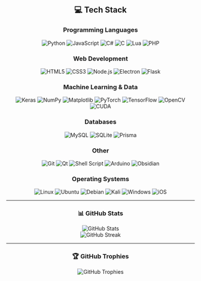 <div align="center">
  
## 💻 Tech Stack

### Programming Languages
<img src="https://img.shields.io/badge/python-3670A0?style=for-the-badge&logo=python&logoColor=ffdd54" alt="Python" />
<img src="https://img.shields.io/badge/javascript-%23323330.svg?style=for-the-badge&logo=javascript&logoColor=%23F7DF1E" alt="JavaScript" />
<img src="https://img.shields.io/badge/c%23-%23239120.svg?style=for-the-badge&logo=csharp&logoColor=white" alt="C#" />
<img src="https://img.shields.io/badge/c%20-%2300599C.svg?&style=for-the-badge&logo=c&logoColor=white" alt="C" />
<img src="https://img.shields.io/badge/lua-%232C2D72.svg?style=for-the-badge&logo=lua&logoColor=white" alt="Lua" />
<img src="https://img.shields.io/badge/php-%23777BB4.svg?style=for-the-badge&logo=php&logoColor=white" alt="PHP" />

### Web Development
<img src="https://img.shields.io/badge/html5-%23E34F26.svg?style=for-the-badge&logo=html5&logoColor=white" alt="HTML5" />
<img src="https://img.shields.io/badge/css3-%231572B6.svg?style=for-the-badge&logo=css3&logoColor=white" alt="CSS3" />
<img src="https://img.shields.io/badge/node.js%20-%2343853D.svg?&style=for-the-badge&logo=node.js&logoColor=white" alt="Node.js" />
<img src="https://img.shields.io/badge/Electron-191970?style=for-the-badge&logo=Electron&logoColor=white" alt="Electron" />
<img src="https://img.shields.io/badge/flask-%23000.svg?style=for-the-badge&logo=flask&logoColor=white" alt="Flask" />

### Machine Learning & Data
<img src="https://img.shields.io/badge/Keras-%23D00000.svg?style=for-the-badge&logo=Keras&logoColor=white" alt="Keras" />
<img src="https://img.shields.io/badge/numpy-%23013243.svg?style=for-the-badge&logo=numpy&logoColor=white" alt="NumPy" />
<img src="https://img.shields.io/badge/Matplotlib-%23ffffff.svg?style=for-the-badge&logo=Matplotlib&logoColor=black" alt="Matplotlib" />
<img src="https://img.shields.io/badge/PyTorch-%23EE4C2C.svg?style=for-the-badge&logo=PyTorch&logoColor=white" alt="PyTorch" />
<img src="https://img.shields.io/badge/TensorFlow-%23FF6F00.svg?style=for-the-badge&logo=TensorFlow&logoColor=white" alt="TensorFlow" />
<img src="https://img.shields.io/badge/opencv-%23white.svg?style=for-the-badge&logo=opencv&logoColor=white" alt="OpenCV" />
<img src="https://img.shields.io/badge/cuda-000000.svg?style=for-the-badge&logo=nVIDIA&logoColor=green" alt="CUDA" />

### Databases
<img src="https://img.shields.io/badge/mysql-4479A1.svg?style=for-the-badge&logo=mysql&logoColor=white" alt="MySQL" />
<img src="https://img.shields.io/badge/sqlite-%2307405e.svg?style=for-the-badge&logo=sqlite&logoColor=white" alt="SQLite" />
<img src="https://img.shields.io/badge/Prisma-3982CE?style=for-the-badge&logo=Prisma&logoColor=white" alt="Prisma" />

### Other
<img src="https://img.shields.io/badge/git-%23F05033.svg?style=for-the-badge&logo=git&logoColor=white" alt="Git" />
<img src="https://img.shields.io/badge/Qt-%2321A85C.svg?style=for-the-badge&logo=qt&logoColor=white" alt="Qt" />
<img src="https://img.shields.io/badge/bash_script-%23121011.svg?style=for-the-badge&logo=gnu-bash&logoColor=white" alt="Shell Script" />
<img src="https://img.shields.io/badge/-Arduino-00979D?style=for-the-badge&logo=Arduino&logoColor=white" alt="Arduino" />
<img src="https://img.shields.io/badge/Obsidian-%235a5a5a.svg?style=for-the-badge&logo=obsidian&logoColor=white" alt="Obsidian" />

### Operating Systems
<img src="https://img.shields.io/badge/Linux-FCC624?style=for-the-badge&logo=linux&logoColor=black" alt="Linux" />
<img src="https://img.shields.io/badge/Ubuntu-E95420?style=for-the-badge&logo=ubuntu&logoColor=white" alt="Ubuntu" />
<img src="https://img.shields.io/badge/Debian-D70A53?style=for-the-badge&logo=debian&logoColor=white" alt="Debian" />
<img src="https://img.shields.io/badge/Kali-268BEE?style=for-the-badge&logo=kalilinux&logoColor=white" alt="Kali" />
<img src="https://img.shields.io/badge/Windows-0078D6?style=for-the-badge&logo=windows&logoColor=white" alt="Windows" />
<img src="https://img.shields.io/badge/iOS-000000?style=for-the-badge&logo=ios&logoColor=white" alt="iOS" />

---

### 📊 GitHub Stats
<img src="https://github-readme-stats.vercel.app/api?username=gnilobaiter&theme=transparent&hide_border=false&include_all_commits=false&count_private=false&cache_seconds=1800" alt="GitHub Stats" /><br/>
<img src="https://github-readme-streak-stats.herokuapp.com/?user=gnilobaiter&theme=transparent&hide_border=false&cache_seconds=1800" alt="GitHub Streak" /><br/>

---

### 🏆 GitHub Trophies
<img src="https://github-profile-trophy.vercel.app/?username=gnilobaiter&theme=radical&no-frame=false&no-bg=true&margin-w=4" alt="GitHub Trophies" />

</div>
